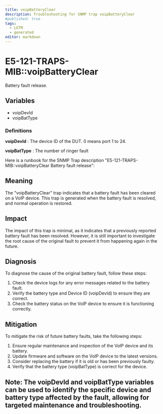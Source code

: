 ```yaml
---
title: voipBatteryClear
description: Troubleshooting for SNMP trap voipBatteryClear
#published: true
tags:
  - LGTM
  - generated
editor: markdown
---
```


# E5-121-TRAPS-MIB::voipBatteryClear 

Battery fault release. 


## Variables


  - voipDevId
  - voipBatType 

### Definitions 


**voipDevId** 
: The device ID of the DUT. 0 means port 1 to 24. 

**voipBatType** 
: The number of ringer fault 


Here is a runbook for the SNMP Trap description "E5-121-TRAPS-MIB::voipBatteryClear Battery fault release":

## Meaning

The "voipBatteryClear" trap indicates that a battery fault has been cleared on a VoIP device. This trap is generated when the battery fault is resolved, and normal operation is restored.

## Impact

The impact of this trap is minimal, as it indicates that a previously reported battery fault has been resolved. However, it is still important to investigate the root cause of the original fault to prevent it from happening again in the future.

## Diagnosis

To diagnose the cause of the original battery fault, follow these steps:

1. Check the device logs for any error messages related to the battery fault.
2. Verify the battery type and Device ID (voipDevId) to ensure they are correct.
3. Check the battery status on the VoIP device to ensure it is functioning correctly.

## Mitigation

To mitigate the risk of future battery faults, take the following steps:

1. Ensure regular maintenance and inspection of the VoIP device and its battery.
2. Update firmware and software on the VoIP device to the latest versions.
3. Consider replacing the battery if it is old or has been previously faulty.
4. Verify that the battery type (voipBatType) is correct for the device.

Note: The voipDevId and voipBatType variables can be used to identify the specific device and battery type affected by the fault, allowing for targeted maintenance and troubleshooting.
---





